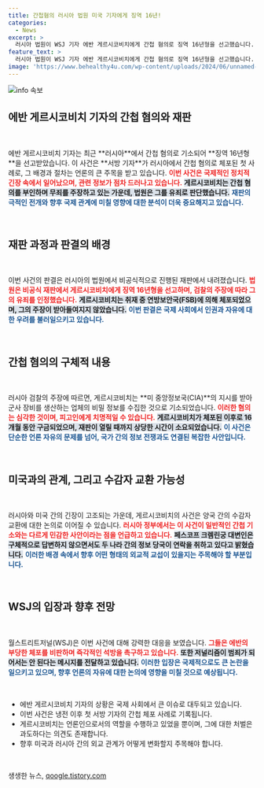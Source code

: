```yaml
---
title: 간첩혐의 러시아 법원 미국 기자에게 징역 16년!
categories:
  - News
excerpt: >
  러시아 법원이 WSJ 기자 에반 게르시코비치에게 간첩 혐의로 징역 16년형을 선고했습니다. 미국과 러시아의 얽히고설킨 긴장이 다시 고조되고, 수감자 교환 가능성도 제기되고 있습니다.
feature_text: >
  러시아 법원이 WSJ 기자 에반 게르시코비치에게 간첩 혐의로 징역 16년형을 선고했습니다. 미국과 러시아의 얽히고설킨 긴장이 다시 고조되고, 수감자 교환 가능성도 제기되고 있습니다.
image: 'https://www.behealthy4u.com/wp-content/uploads/2024/06/unnamed-file.png'
---
```


<p><img src="https://www.behealthy4u.com/wp-content/uploads/2024/06/unnamed-file.png" alt="info 속보" /></p>

<h2 data-ke-size="size26">에반 게르시코비치 기자의 간첩 혐의와 재판</h2>

<p data-ke-size="size16">&nbsp;</p>

<p data-ke-size="size16">에반 게르시코비치 기자는 최근 **러시아**에서 간첩 혐의로 기소되어 **징역 16년형**을 선고받았습니다. 이 사건은 **서방 기자**가 러시아에서 간첩 혐의로 체포된 첫 사례로, 그 배경과 절차는 언론의 큰 주목을 받고 있습니다. <b><span style="color: #ee2323;">이번 사건은 국제적인 정치적 긴장 속에서 일어났으며, 관련 정보가 점차 드러나고 있습니다.</span></b> <b><span style="background-color: #21538527;">게르시코비치는 간첩 혐의를 부인하며 무죄를 주장하고 있는 가운데, 법원은 그를 유죄로 판단했습니다.</span></b> <b><span style="color: #1a5490;">재판의 극적인 전개와 향후 국제 관계에 미칠 영향에 대한 분석이 더욱 중요해지고 있습니다.</span></b></p>

<p data-ke-size="size16">&nbsp;</p>

<h2 data-ke-size="size26">재판 과정과 판결의 배경</h2>

<p data-ke-size="size16">&nbsp;</p>

<p data-ke-size="size16">이번 사건의 판결은 러시아의 법원에서 비공식적으로 진행된 재판에서 내려졌습니다. <b><span style="color: #ee2323;">법원은 비공식 재판에서 게르시코비치에게 징역 16년형을 선고하며, 검찰의 주장에 따라 그의 유죄를 인정했습니다.</span></b> <b><span style="background-color: #21538527;">게르시코비치는 취재 중 연방보안국(FSB)에 의해 체포되었으며, 그의 주장이 받아들여지지 않았습니다.</span></b> <b><span style="color: #1a5490;">이번 판결은 국제 사회에서 인권과 자유에 대한 우려를 불러일으키고 있습니다.</span></b></p>

<p data-ke-size="size16">&nbsp;</p>

<h2 data-ke-size="size26">간첩 혐의의 구체적 내용</h2>

<p data-ke-size="size16">&nbsp;</p>

<p data-ke-size="size16">러시아 검찰의 주장에 따르면, 게르시코비치는 **미 중앙정보국(CIA)**의 지시를 받아 군사 장비를 생산하는 업체의 비밀 정보를 수집한 것으로 기소되었습니다. <b><span style="color: #ee2323;">이러한 혐의는 심각한 것이며, 피고인에게 치명적일 수 있습니다.</span></b> <b><span style="background-color: #21538527;">게르시코비치가 체포된 이후로 16개월 동안 구금되었으며, 재판이 열릴 때까지 상당한 시간이 소요되었습니다.</span></b> <b><span style="color: #1a5490;">이 사건은 단순한 언론 자유의 문제를 넘어, 국가 간의 정보 전쟁과도 연결된 복잡한 사안입니다.</span></b></p>

<p data-ke-size="size16">&nbsp;</p>

<h2 data-ke-size="size26">미국과의 관계, 그리고 수감자 교환 가능성</h2>

<p data-ke-size="size16">&nbsp;</p>

<p data-ke-size="size16">러시아와 미국 간의 긴장이 고조되는 가운데, 게르시코비치의 사건은 양국 간의 수감자 교환에 대한 논의로 이어질 수 있습니다. <b><span style="color: #ee2323;">러시아 정부에서는 이 사건이 일반적인 간첩 기소와는 다르게 민감한 사안이라는 점을 언급하고 있습니다.</span></b> <b><span style="background-color: #21538527;">페스코프 크렘린궁 대변인은 구체적으로 답변하지 않으면서도 두 나라 간의 정보 당국이 연락을 취하고 있다고 밝혔습니다.</span></b> <b><span style="color: #1a5490;">이러한 배경 속에서 향후 어떤 형태의 외교적 교섭이 있을지는 주목해야 할 부분입니다.</span></b></p>

<p data-ke-size="size16">&nbsp;</p>

<h2 data-ke-size="size26">WSJ의 입장과 향후 전망</h2>

<p data-ke-size="size16">&nbsp;</p>

<p data-ke-size="size16">월스트리트저널(WSJ)은 이번 사건에 대해 강력한 대응을 보였습니다. <b><span style="color: #ee2323;">그들은 에반의 부당한 체포를 비판하며 즉각적인 석방을 촉구하고 있습니다.</span></b> <b><span style="background-color: #21538527;">또한 저널리즘이 범죄가 되어서는 안 된다는 메시지를 전달하고 있습니다.</span></b> <b><span style="color: #1a5490;">이러한 입장은 국제적으로도 큰 논란을 일으키고 있으며, 향후 언론의 자유에 대한 논의에 영향을 미칠 것으로 예상됩니다.</span></b></p>

<p data-ke-size="size16">&nbsp;</p>

<footer>
<ul>
<li>에반 게르시코비치 기자의 상황은 국제 사회에서 큰 이슈로 대두되고 있습니다.</li>
<li>이번 사건은 냉전 이후 첫 서방 기자의 간첩 체포 사례로 기록됩니다.</li>
<li>게르시코비치는 언론인으로서의 역할을 수행하고 있었을 뿐이며, 그에 대한 처벌은 과도하다는 의견도 존재합니다.</li>
<li>향후 미국과 러시아 간의 외교 관계가 어떻게 변화할지 주목해야 합니다.</li>
</ul>
</footer>

<p data-ke-size="size16">&nbsp;</p>
생생한 뉴스, <a href="https://qoogle.tistory.com" rel="dofollow">qoogle.tistory.com</a>


